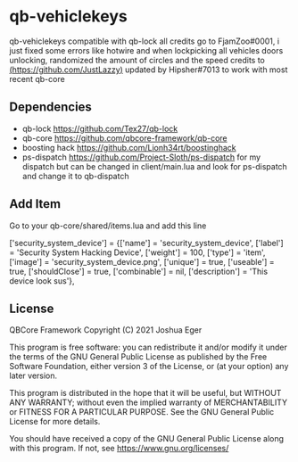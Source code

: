 # qb-vehiclekeys
qb-vehiclekeys compatible with qb-lock
all credits go to FjamZoo#0001, i just fixed some errors like hotwire and when lockpicking all vehicles doors unlocking, randomized the amount of circles and the speed
credits to [(https://github.com/JustLazzy)](https://github.com/JL-Development/qb-vehiclekeys)
updated by Hipsher#7013 to work with most recent qb-core

## Dependencies

 + qb-lock https://github.com/Tex27/qb-lock
 + qb-core https://github.com/qbcore-framework/qb-core
 + boosting hack https://github.com/Lionh34rt/boostinghack
 + ps-dispatch https://github.com/Project-Sloth/ps-dispatch for my dispatch but can be changed in client/main.lua and look for ps-dispatch and change it to qb-dispatch

## Add Item
Go to your qb-core/shared/items.lua and add this line

['security_system_device']       = {['name'] = 'security_system_device',        ['label'] = 'Security System Hacking Device', ['weight'] = 100,    ['type'] = 'item',       ['image'] = 'security_system_device.png',		['unique'] = true,      ['useable'] = true,     ['shouldClose'] = true,   ['combinable'] = nil,   ['description'] = 'This device look sus'},


## License
QBCore Framework
Copyright (C) 2021 Joshua Eger

This program is free software: you can redistribute it and/or modify
it under the terms of the GNU General Public License as published by
the Free Software Foundation, either version 3 of the License, or
(at your option) any later version.

This program is distributed in the hope that it will be useful,
but WITHOUT ANY WARRANTY; without even the implied warranty of
MERCHANTABILITY or FITNESS FOR A PARTICULAR PURPOSE.  See the
GNU General Public License for more details.

You should have received a copy of the GNU General Public License
along with this program.  If not, see <https://www.gnu.org/licenses/>
